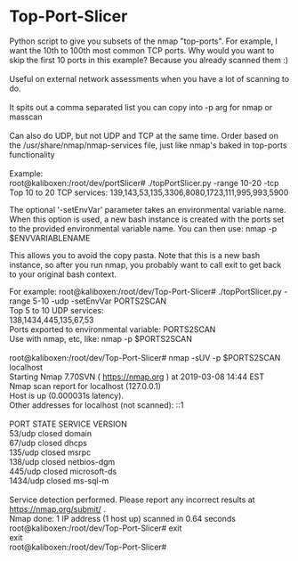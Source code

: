 # Top-Port-Slicer
Python script to give you subsets of the nmap "top-ports". For example, I want the 10th to 100th most common TCP ports. Why would you want to skip the first 10 ports in this example? Because you already scanned them :) \
 \
Useful on external network assessments when you have a lot of scanning to do. \
 \
It spits out a comma separated list you can copy into -p arg for nmap or masscan \
 \
Can also do UDP, but not UDP and TCP at the same time.
Order based on the /usr/share/nmap/nmap-services file, just like nmap's baked in top-ports functionality \
 \
Example: \
root@kaliboxen:/root/dev/portSlicer# ./topPortSlicer.py \-range 10\-20 -tcp \
Top 10 to 20 TCP services: 
139,143,53,135,3306,8080,1723,111,995,993,5900 


The optional '\-setEnvVar' parameter takes an environmental variable name. When this option is used, a new bash instance is created with the ports set to the provided environmental variable name. You can then use:
nmap \-p $ENVVARIABLENAME

This allows you to avoid the copy pasta. Note that this is a new bash instance, so after you run nmap, you probably want to call exit to get back to your original bash context. 

For example:
root@kaliboxen:/root/dev/Top-Port-Slicer# ./topPortSlicer.py \-range 5\-10 -udp \-setEnvVar PORTS2SCAN \
Top 5 to 10 UDP services: \
138,1434,445,135,67,53 \
Ports exported to environmental variable: PORTS2SCAN \
Use with nmap, etc, like: nmap \-p $PORTS2SCAN \
 \
root@kaliboxen:/root/dev/Top\-Port\-Slicer# nmap \-sUV \-p $PORTS2SCAN localhost \
Starting Nmap 7.70SVN ( https://nmap.org ) at 2019-03-08 14:44 EST \
Nmap scan report for localhost (127.0.0.1) \
Host is up (0.000031s latency). \
Other addresses for localhost (not scanned): ::1 \
 \
PORT     STATE  SERVICE      VERSION \
53/udp   closed domain \
67/udp   closed dhcps \
135/udp  closed msrpc \
138/udp  closed netbios\-dgm \
445/udp  closed microsoft\-ds \
1434/udp closed ms\-sql\-m \
 \
Service detection performed. Please report any incorrect results at https://nmap.org/submit/ . \
Nmap done: 1 IP address (1 host up) scanned in 0.64 seconds \
root@kaliboxen:/root/dev/Top\-Port\-Slicer# exit \
exit \
root@kaliboxen:/root/dev/Top\-Port\-Slicer#  
